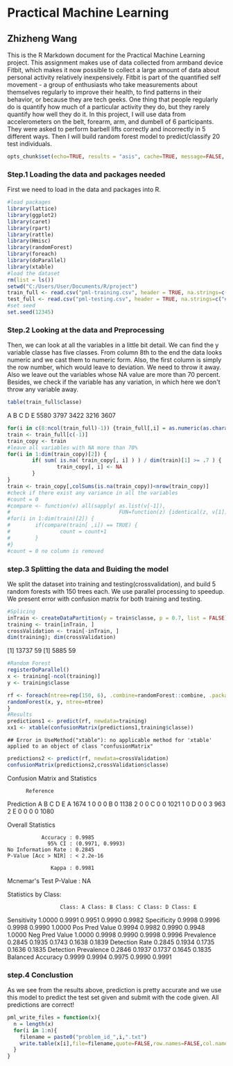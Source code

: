 Practical Machine Learning
========================================================
## Zhizheng Wang

This is the R Markdown document for the Practical Machine Learning project.
This assignment makes use of data collected from armband device Fitbit, which makes it now possible to collect a large amount of data about personal activity relatively inexpensively. Fitbit is part of the quantified self movement - a group of enthusiasts who take measurements about themselves regularly to improve their health, to find patterns in their behavior, or because they are tech geeks. One thing that people regularly do is quantify how much of a particular activity they do, but they rarely quantify how well they do it. In this project, I will use data from accelerometers on the belt, forearm, arm, and dumbell of 6 participants. They were asked to perform barbell lifts correctly and incorrectly in 5 different ways. Then I will build random forest model to predict/classify 20 test individuals.


```r
opts_chunk$set(echo=TRUE, results = "asis", cache=TRUE, message=FALSE, warning=FALSE)
```

### Step.1 Loading the data and packages needed
First we need to load in the data and packages into R. 


```r
#load packages
library(lattice)
library(ggplot2)
library(caret)
library(rpart)
library(rattle)
library(Hmisc)
library(randomForest)
library(foreach)
library(doParallel)
library(xtable)
#load the dataset
rm(list = ls())
setwd("C:/Users/User/Documents/R/project")
train_full <- read.csv("pml-training.csv", header = TRUE, na.strings=c("#DIV/0!"))
test_full <- read.csv("pml-testing.csv", header = TRUE, na.strings=c("#DIV/0!"))
#set seed
set.seed(12345)
```
### Step.2 Looking at the data and Preprocessing
Then, we can look at all the variables in a little bit detail. We can find the y variable classe has five classes. From column 8th to the end the data looks numeric and we cast them to numeric form. Also, the first column is simply the row number, which would leave to deviation. We need to throw it away. Also we leave out the variables whose NA value are more than 70 percent. Besides, we check if the variable has any variation, in which here we don't throw any variable away. 


```r
table(train_full$classe)
```


   A    B    C    D    E 
5580 3797 3422 3216 3607 

```r
for(i in c(8:ncol(train_full)-1)) {train_full[,i] = as.numeric(as.character(train_full[,i]))}
train <- train_full[c(-1)]
train_copy <- train
#leave all variables with NA more than 70%
for(i in 1:dim(train_copy)[2]) {
        if( sum( is.na( train_copy[, i] ) ) / dim(train)[1] >= .7 ) {
                train_copy[, i] <- NA 
        }
}
train <- train_copy[,colSums(is.na(train_copy))<nrow(train_copy)]
#check if there exist any variance in all the variables
#count = 0
#compare <- function(v) all(sapply( as.list(v[-1]), 
#                                   FUN=function(z) {identical(z, v[1])}))
#for(i in 1:dim(train)[2]) {
#        if(compare(train[ ,i]) == TRUE) {
#                count = count+1
#        }
#}
#count = 0 no column is removed
```

### step.3 Splitting the data and Buiding the model
We split the dataset into training and testing(crossvalidation), and build 5 random forests with 150 trees each. We use parallel processing to speedup. We present error with confusion matrix for both training and testing.


```r
#Splicing
inTrain <- createDataPartition(y = train$classe, p = 0.7, list = FALSE)
training <- train[inTrain, ]
crossValidation <- train[-inTrain, ]
dim(training); dim(crossValidation)
```

[1] 13737    59
[1] 5885   59

```r
#Random Forest
registerDoParallel()
x <- training[-ncol(training)]
y <- training$classe

rf <- foreach(ntree=rep(150, 6), .combine=randomForest::combine, .packages='randomForest') %dopar% {
randomForest(x, y, ntree=ntree) 
}
#Results
predictions1 <- predict(rf, newdata=training)
xx1 <- xtable(confusionMatrix(predictions1,training$classe))
```

```
## Error in UseMethod("xtable"): no applicable method for 'xtable' applied to an object of class "confusionMatrix"
```

```r
predictions2 <- predict(rf, newdata=crossValidation)
confusionMatrix(predictions2,crossValidation$classe)
```

Confusion Matrix and Statistics

          Reference
Prediction    A    B    C    D    E
         A 1674    1    0    0    0
         B    0 1138    2    0    0
         C    0    0 1021    1    0
         D    0    0    3  963    2
         E    0    0    0    0 1080

Overall Statistics
                                          
               Accuracy : 0.9985          
                 95% CI : (0.9971, 0.9993)
    No Information Rate : 0.2845          
    P-Value [Acc > NIR] : < 2.2e-16       
                                          
                  Kappa : 0.9981          
 Mcnemar's Test P-Value : NA              

Statistics by Class:

                     Class: A Class: B Class: C Class: D Class: E
Sensitivity            1.0000   0.9991   0.9951   0.9990   0.9982
Specificity            0.9998   0.9996   0.9998   0.9990   1.0000
Pos Pred Value         0.9994   0.9982   0.9990   0.9948   1.0000
Neg Pred Value         1.0000   0.9998   0.9990   0.9998   0.9996
Prevalence             0.2845   0.1935   0.1743   0.1638   0.1839
Detection Rate         0.2845   0.1934   0.1735   0.1636   0.1835
Detection Prevalence   0.2846   0.1937   0.1737   0.1645   0.1835
Balanced Accuracy      0.9999   0.9994   0.9975   0.9990   0.9991

### step.4 Conclustion
As we see from the results above, prediction is pretty accurate and we use this model to predict the test set given and submit with the code given. All predictions are correct!

```r
pml_write_files = function(x){
  n = length(x)
  for(i in 1:n){
    filename = paste0("problem_id_",i,".txt")
    write.table(x[i],file=filename,quote=FALSE,row.names=FALSE,col.names=FALSE)
  }
}
```



